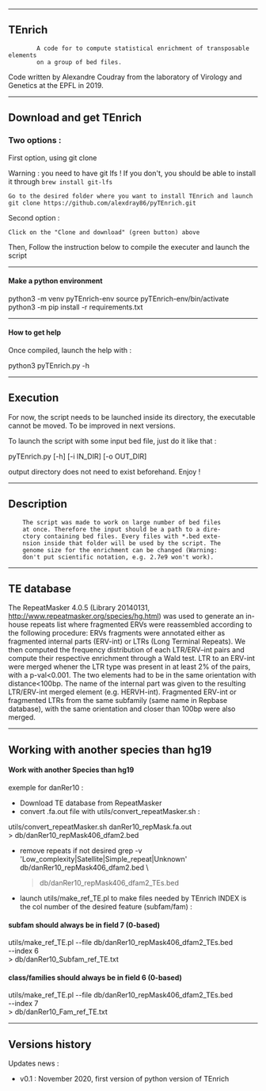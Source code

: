 _________________________________________________________________________________
## TEnrich ##

            A code for to compute statistical enrichment of transposable elements
            on a group of bed files. 

Code written by Alexandre Coudray from the
laboratory of Virology and Genetics at the EPFL in 2019.

_________________________________________________________________________________
## Download and get TEnrich ##

### Two options : ###

First option, using git clone 

Warning : you need to have git lfs ! If you don't, you should be able to install it through `brew install git-lfs`    
    
    Go to the desired folder where you want to install TEnrich and launch 
    git clone https://github.com/alexdray86/pyTEnrich.git

Second option : 

    Click on the "Clone and download" (green button) above

Then, Follow the instruction below to compile the executer and launch the script 

_________________________________________________________________________________

#### Make a python environment #### 
python3 -m venv pyTEnrich-env
source pyTEnrich-env/bin/activate
python3 -m pip install -r requirements.txt

_________________________________________________________________________________
#### How to get help ####
Once compiled, launch the help with :

python3 pyTEnrich.py -h

_________________________________________________________________________________
## Execution ##
For now, the script needs to be launched inside its directory, the executable
cannot be moved. To be improved in next versions.

To launch the script with some input bed file, just do it like that :

pyTEnrich.py [-h] [-i IN_DIR] [-o OUT_DIR]

output directory does not need to exist beforehand. Enjoy !

_________________________________________________________________________________
## Description ##

        The script was made to work on large number of bed files
        at once. Therefore the input should be a path to a dire-
        ctory containing bed files. Every files with *.bed exte-
        nsion inside that folder will be used by the script. The
        genome size for the enrichment can be changed (Warning:
        don't put scientific notation, e.g. 2.7e9 won't work). 

_________________________________________________________________________________
## TE database ##

The RepeatMasker 4.0.5 (Library 20140131, http://www.repeatmasker.org/species/hg.html) was used to generate an in-house repeats list where fragmented ERVs were reassembled according to the following procedure: ERVs fragments were annotated either as fragmented internal parts (ERV-int) or LTRs (Long Terminal Repeats). We then computed the frequency distribution of each LTR/ERV–int pairs and compute their respective enrichment through a Wald test. LTR to an ERV-int were merged whener the LTR type was present in at least 2% of the pairs, with a p-val<0.001. The two elements had to be in the same orientation with distance<100bp. The name of the internal part was given to the resulting LTR/ERV-int merged element (e.g. HERVH-int). Fragmented ERV-int or fragmented LTRs from the same subfamily (same name in Repbase database), with the same orientation and closer than 100bp were also merged.

_________________________________________________________________________________
## Working with another species than hg19 ##

#### Work with another Species than hg19 ####
exemple for danRer10 :
- Download TE database from RepeatMasker
- convert .fa.out file with utils/convert_repeatMasker.sh :

utils/convert_repeatMasker.sh danRer10_repMask.fa.out \
    > db/danRer10_repMask406_dfam2.bed

- remove repeats if not desired 
grep -v 'Low_complexity\|Satellite\|Simple_repeat\|Unknown' \
    db/danRer10_repMask406_dfam2.bed \
    > db/danRer10_repMask406_dfam2_TEs.bed 

- launch utils/make_ref_TE.pl to make files needed by TEnrich
INDEX is the col number of the desired feature (subfam/fam) :

#### subfam should always be in field 7 (0-based) ####
utils/make_ref_TE.pl --file db/danRer10_repMask406_dfam2_TEs.bed \
    --index 6 \
    > db/danRer10_Subfam_ref_TE.txt

#### class/families should always be in field 6 (0-based) ####
utils/make_ref_TE.pl --file db/danRer10_repMask406_dfam2_TEs.bed \
    --index 7 \
    > db/danRer10_Fam_ref_TE.txt

_________________________________________________________________________________
## Versions history ##

Updates news :
- v0.1 : November 2020, first version of python version of TEnrich
